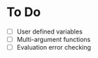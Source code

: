 # To Do

- [ ] User defined variables
- [ ] Multi-argument functions
- [ ] Evaluation error checking